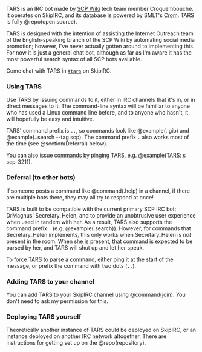 TARS is an IRC bot made by [SCP Wiki](http://scp-wiki.wikidot.com/) tech team
member Croquembouche. It operates on SkipIRC, and its database is powered by
SMLT's [Crom](https://crom.avn.sh/). TARS is fully @repo(open source).

TARS is designed with the intention of assisting the Internet Outreach team of
the English-speaking branch of the SCP Wiki by automating social media
promotion; however, I've never actually gotten around to implementing this. For
now it is just a general chat bot, although as far as I'm aware it has the most
powerful search syntax of all SCP bots available.

Come chat with TARS in [`#tars`](http://scp-wiki.wikidot.com/chat-guide) on
SkipIRC.

### Using TARS

Use TARS by issuing commands to it, either in IRC channels that it's in, or in
direct messages to it. The command-line syntax will be familiar to anyone who
has used a Linux command line before, and to anyone who hasn't, it will
hopefully be easy and intuitive.

TARS' command prefix is `..`, so commands look like @example(..gib) and
@example(..search --tag scp). The command prefix `.` also works most of the time
(see @section(Deferral) below).

You can also issue commands by pinging TARS, e.g. @example(TARS: s scp-3211).

### Deferral (to other bots)

If someone posts a command like @command(.help) in a channel, if there are
multiple bots there, they may all try to respond at once!

TARS is built to be compatible with the current primary SCP IRC bot: DrMagnus'
Secretary_Helen, and to provide an unobtrusive user experience when used in
tandem with her. As a result, TARS also supports the command prefix `.` (e.g.
@example(.search)). However, for commands that Secretary_Helen implements, this
only works when Secretary_Helen is _not_ present in the room. When she is
present, that command is expected to be parsed by her, and TARS will shut up
and let her speak.

To force TARS to parse a command, either ping it at the start of the message,
or prefix the command with two dots (`..`).

### Adding TARS to your channel

You can add TARS to your SkipIRC channel using @command(join). You don't need
to ask my permission for this.

### Deploying TARS yourself

Theoretically another instance of TARS could be deployed on SkipIRC, or an
instance deployed on another IRC network altogether. There are instructions for
getting set up on the @repo(repository).
